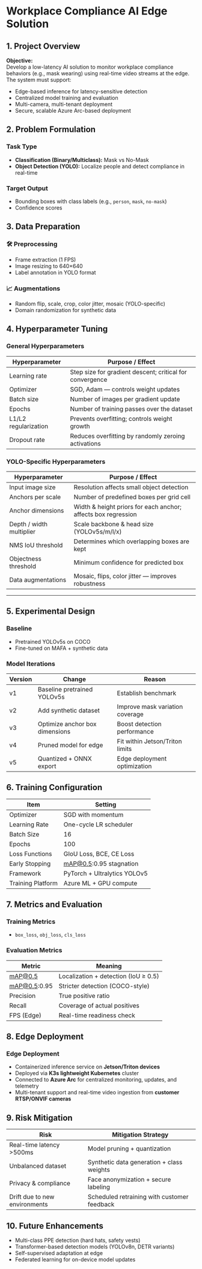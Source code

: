 # Workplace Compliance AI Edge Solution
## 1. Project Overview
**Objective:**  
Develop a low-latency AI solution to monitor workplace compliance behaviors (e.g., mask wearing) using real-time video streams at the edge. The system must support:
- Edge-based inference for latency-sensitive detection
- Centralized model training and evaluation
- Multi-camera, multi-tenant deployment
- Secure, scalable Azure Arc-based deployment

## 2. Problem Formulation
### Task Type
- **Classification (Binary/Multiclass):** Mask vs No-Mask
- **Object Detection (YOLO):** Localize people and detect compliance in real-time
### Target Output
- Bounding boxes with class labels (e.g., `person`, `mask`, `no-mask`)
- Confidence scores

## 3. Data Preparation
### 🛠️ Preprocessing
- Frame extraction (1 FPS)
- Image resizing to 640×640
- Label annotation in YOLO format
### 📈 Augmentations
- Random flip, scale, crop, color jitter, mosaic (YOLO-specific)
- Domain randomization for synthetic data

## 4. Hyperparameter Tuning
### General Hyperparameters

| Hyperparameter       | Purpose / Effect                                         |
| -------------------- | -------------------------------------------------------- |
| Learning rate        | Step size for gradient descent; critical for convergence |
| Optimizer            | SGD, Adam — controls weight updates                      |
| Batch size           | Number of images per gradient update                     |
| Epochs               | Number of training passes over the dataset               |
| L1/L2 regularization | Prevents overfitting; controls weight growth             |
| Dropout rate         | Reduces overfitting by randomly zeroing activations      |

### YOLO-Specific Hyperparameters

| Hyperparameter           | Purpose / Effect                                              |
| ------------------------ | ------------------------------------------------------------- |
| Input image size         | Resolution affects small object detection                     |
| Anchors per scale        | Number of predefined boxes per grid cell                      |
| Anchor dimensions        | Width & height priors for each anchor; affects box regression |
| Depth / width multiplier | Scale backbone & head size (YOLOv5s/m/l/x)                    |
| NMS IoU threshold        | Determines which overlapping boxes are kept                   |
| Objectness threshold     | Minimum confidence for predicted box                          |
| Data augmentations       | Mosaic, flips, color jitter — improves robustness             |

---

## 5. Experimental Design
### Baseline
- Pretrained YOLOv5s on COCO
- Fine-tuned on MAFA + synthetic data
### Model Iterations

| Version | Change                         | Reason                          |
| ------- | ------------------------------ | ------------------------------- |
| v1      | Baseline pretrained YOLOv5s    | Establish benchmark             |
| v2      | Add synthetic dataset          | Improve mask variation coverage |
| v3      | Optimize anchor box dimensions | Boost detection performance     |
| v4      | Pruned model for edge          | Fit within Jetson/Triton limits |
| v5      | Quantized + ONNX export        | Edge deployment optimization    |

## 6. Training Configuration

| Item              | Setting                      |
| ----------------- | ---------------------------- |
| Optimizer         | SGD with momentum            |
| Learning Rate     | One-cycle LR scheduler       |
| Batch Size        | 16                           |
| Epochs            | 100                          |
| Loss Functions    | GIoU Loss, BCE, CE Loss      |
| Early Stopping    | mAP@0.5:0.95 stagnation      |
| Framework         | PyTorch + Ultralytics YOLOv5 |
| Training Platform | Azure ML + GPU compute       |

## 7. Metrics and Evaluation
### Training Metrics
- `box_loss`, `obj_loss`, `cls_loss`
### Evaluation Metrics

| Metric       | Meaning                              |
| ------------ | ------------------------------------ |
| mAP@0.5      | Localization + detection (IoU ≥ 0.5) |
| mAP@0.5:0.95 | Stricter detection (COCO-style)      |
| Precision    | True positive ratio                  |
| Recall       | Coverage of actual positives         |
| FPS (Edge)   | Real-time readiness check            |

## 8. Edge Deployment
### Edge Deployment
- Containerized inference service on **Jetson/Triton devices**
- Deployed via **K3s lightweight Kubernetes** cluster
- Connected to **Azure Arc** for centralized monitoring, updates, and telemetry
- Multi-tenant support and real-time video ingestion from **customer RTSP/ONVIF cameras**

## 9. Risk Mitigation

| Risk                          | Mitigation Strategy                         |
| ----------------------------- | ------------------------------------------- |
| Real-time latency >500ms      | Model pruning + quantization                |
| Unbalanced dataset            | Synthetic data generation + class weights   |
| Privacy & compliance          | Face anonymization + secure labeling        |
| Drift due to new environments | Scheduled retraining with customer feedback |

## 10. Future Enhancements
- Multi-class PPE detection (hard hats, safety vests)
- Transformer-based detection models (YOLOv8n, DETR variants)
- Self-supervised adaptation at edge
- Federated learning for on-device model updates
